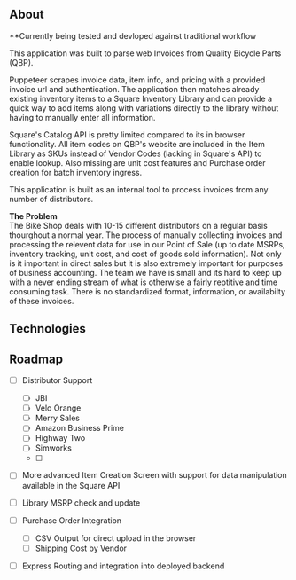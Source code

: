 ## About 

**Currently being tested and devloped against traditional workflow

This application was built to parse web Invoices from Quality Bicycle Parts (QBP). 

Puppeteer scrapes invoice data, item info, and pricing with a provided invoice url and authentication. The application then matches already existing inventory items to a Square Inventory Library and can provide a quick way to add items along with variations directly to the library without having to manually enter all information. 

Square's Catalog API is pretty limited compared to its in browser functionality.  All item codes on QBP's website are included in the Item Library as SKUs instead of Vendor Codes (lacking in Square's API) to enable lookup. Also missing are unit cost features and Purchase order creation for batch inventory ingress. 


This application is built as an internal tool to process invoices from any number of distributors.  

<strong>The Problem</strong></br>
The Bike Shop deals with 10-15 different distributors on a regular basis thourghout a normal year.  The process of manually collecting invoices and processing the relevent data for use in our Point of Sale (up to date MSRPs, inventory tracking, unit cost, and cost of goods sold information).  Not only is it important in direct sales but it is also extremely important for purposes of business accounting.  The team we have is small and its hard to keep up with a never ending stream of what is otherwise a fairly reptitive and time consuming task.  There is no standardized format, information, or availabilty of these invoices.  

## Technologies

## Roadmap
- [ ] Distributor Support
    - [ ] JBI
    - [ ] Velo Orange
    - [ ] Merry Sales
    - [ ] Amazon Business Prime
    - [ ] Highway Two
    - [ ] Simworks
    - [ ] 
 - [ ] More advanced Item Creation Screen with support for data manipulation available in the Square API
 - [ ] Library MSRP check and update
 - [ ] Purchase Order Integration
    - [ ] CSV Output for direct upload in the browser
    - [ ] Shipping Cost by Vendor
 - [ ] Express Routing and integration into deployed backend
 
